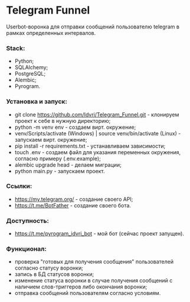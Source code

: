 # Telegram Funnel
Userbot-воронка для отправки сообщений пользователю telegram в рамках определенных интервалов.

### Stack:
- Python;
- SQLAlchemy;
- PostgreSQL;
- Alembic;
- Pyrogram.

### Установка и запуск:
- git clone https://github.com/Idvri/Telegram_Funnel.git - клонируем проект к себе в нужную директорию;
- python -m venv env - создаем вирт. окружение;
- venv/Scripts/activate (Windows) | source venv/bin/activate (Linux) - запускаем вирт. окружение;
- pip install -r requirements.txt - устанавливаем зависимости;
- touch .env - создаем файл для указания переменных окружения, согласно примеру (.env.example);
- alembic upgrade head - делаем миграции;
- python main.py - запускаем проект.

### Ссылки:
- https://my.telegram.org/ - создание своего API;
- https://t.me/BotFather - создание своего бота.

### Доступность:
- https://t.me/pyrogram_idvri_bot - мой бот (сейчас проект запущен).

### Функционал:
- проверка "готовых для получения сообщения" пользователей согласно статусу воронки;
- запись в БД статусов воронки;
- изменение статуса воронки в случае получения сообщений с наличием слов-триггеров либо окончания воронки;
- отправка сообщений пользователям согласно условиям.
